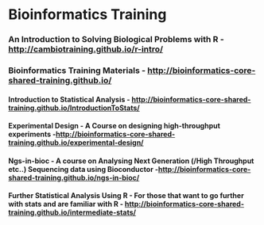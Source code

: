 # Bioinformatics Training

### An Introduction to Solving Biological Problems with R  - http://cambiotraining.github.io/r-intro/

### Bioinformatics Training Materials - http://bioinformatics-core-shared-training.github.io/
#### Introduction to Statistical Analysis - http://bioinformatics-core-shared-training.github.io/IntroductionToStats/
#### Experimental Design - A Course on designing high-throughput experiments -http://bioinformatics-core-shared-training.github.io/experimental-design/
#### Ngs-in-bioc - A course on Analysing Next Generation (/High Throughput etc..) Sequencing data using Bioconductor -http://bioinformatics-core-shared-training.github.io/ngs-in-bioc/

#### Further Statistical Analysis Using R - For those that want to go further with stats and are familiar with R - http://bioinformatics-core-shared-training.github.io/intermediate-stats/
